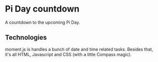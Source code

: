 # Pi Day countdown
A countdown to the upcoming Pi Day.

## Technologies
moment.js is handles a bunch of date and time related tasks. Besides that, it's all HTML, Javascript and CSS (with a little Compass magic).